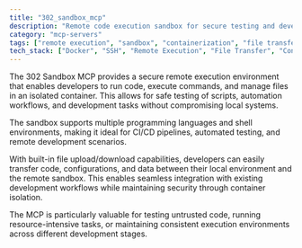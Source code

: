 ```yaml
---
title: "302_sandbox_mcp"
description: "Remote code execution sandbox for secure testing and development workflows with file transfer capabilities."
category: "mcp-servers"
tags: ["remote execution", "sandbox", "containerization", "file transfer", "CI/CD", "automation", "security"]
tech_stack: ["Docker", "SSH", "Remote Execution", "File Transfer", "Containerization"]
---
```


The 302 Sandbox MCP provides a secure remote execution environment that enables developers to run code, execute commands, and manage files in an isolated container. This allows for safe testing of scripts, automation workflows, and development tasks without compromising local systems. 

The sandbox supports multiple programming languages and shell environments, making it ideal for CI/CD pipelines, automated testing, and remote development scenarios.

With built-in file upload/download capabilities, developers can easily transfer code, configurations, and data between their local environment and the remote sandbox. This enables seamless integration with existing development workflows while maintaining security through container isolation. 

The MCP is particularly valuable for testing untrusted code, running resource-intensive tasks, or maintaining consistent execution environments across different development stages.